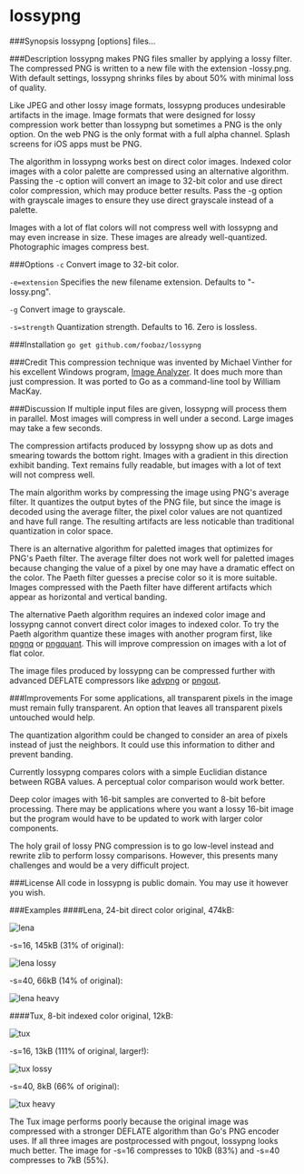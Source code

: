 lossypng
========

###Synopsis
lossypng [options] files...

###Description
lossypng makes PNG files smaller by applying a lossy filter. The compressed PNG
is written to a new file with the extension -lossy.png. With default settings,
lossypng shrinks files by about 50% with minimal loss of quality.

Like JPEG and other lossy image formats, lossypng produces undesirable artifacts
in the image. Image formats that were designed for lossy compression work
better than lossypng but sometimes a PNG is the only option. On the web PNG is
the only format with a full alpha channel. Splash screens for iOS apps must be
PNG.

The algorithm in lossypng works best on direct color images. Indexed color
images with a color palette are compressed using an alternative algorithm.
Passing the -c option will convert an image to 32-bit color and use direct
color compression, which may produce better results. Pass the -g option with
grayscale images to ensure they use direct grayscale instead of a palette.

Images with a lot of flat colors will not compress well with lossypng and may
even increase in size. These images are already well-quantized. Photographic
images compress best.

###Options
`-c`
Convert image to 32-bit color.

`-e=extension`
Specifies the new filename extension. Defaults to "-lossy.png".

`-g`
Convert image to grayscale.

`-s=strength`
Quantization strength. Defaults to 16. Zero is lossless.

###Installation
`go get github.com/foobaz/lossypng`

###Credit
This compression technique was invented by Michael Vinther for his excellent
Windows program, [Image Analyzer](http://meesoft.logicnet.dk/Analyzer/). It
does much more than just compression. It was ported to Go as a command-line
tool by William MacKay.

###Discussion
If multiple input files are given, lossypng will process them in parallel. Most
images will compress in well under a second. Large images may take a few
seconds.

The compression artifacts produced by lossypng show up as dots and smearing
towards the bottom right. Images with a gradient in this direction exhibit
banding. Text remains fully readable, but images with a lot of text will not
compress well.

The main algorithm works by compressing the image using PNG's average filter. It
quantizes the output bytes of the PNG file, but since the image is decoded
using the average filter, the pixel color values are not quantized and have full
range. The resulting artifacts are less noticable than traditional quantization
in color space.

There is an alternative algorithm for paletted images that optimizes for PNG's
Paeth filter. The average filter does not work well for paletted images because
changing the value of a pixel by one may have a dramatic effect on the color.
The Paeth filter guesses a precise color so it is more suitable. Images
compressed with the Paeth filter have different artifacts which appear as
horizontal and vertical banding.

The alternative Paeth algorithm requires an indexed color image and lossypng
cannot convert direct color images to indexed color. To try the Paeth algorithm
quantize these images with another program first, like
[pngnq](http://pngnq.sourceforge.net/) or [pngquant](http://pngquant.org/).
This will improve compression on images with a lot of flat color.

The image files produced by lossypng can be compressed further with advanced
DEFLATE compressors like
[advpng](http://advancemame.sourceforge.net/comp-readme.html) or
[pngout](http://advsys.net/ken/utils.htm).

###Improvements
For some applications, all transparent pixels in the image must remain fully
transparent. An option that leaves all transparent pixels untouched would help.

The quantization algorithm could be changed to consider an area of pixels
instead of just the neighbors. It could use this information to dither and
prevent banding.

Currently lossypng compares colors with a simple Euclidian distance between
RGBA values. A perceptual color comparison would work better.

Deep color images with 16-bit samples are converted to 8-bit before processing.
There may be applications where you want a lossy 16-bit image but the
program would have to be updated to work with larger color components.

The holy grail of lossy PNG compression is to go low-level instead and rewrite
zlib to perform lossy comparisons. However, this presents many challenges and
would be a very difficult project.

###License
All code in lossypng is public domain. You may use it however you wish.

###Examples
####Lena, 24-bit direct color
original, 474kB:

![lena](http://frammish.org/lossypng/lena.png)

-s=16, 145kB (31% of original):

![lena lossy](http://frammish.org/lossypng/lena-lossy.png)

-s=40, 66kB (14% of original):

![lena heavy](http://frammish.org/lossypng/lena-heavy.png)

####Tux, 8-bit indexed color
original, 12kB:

![tux](http://frammish.org/lossypng/Tux.png)

-s=16, 13kB (111% of original, larger!):

![tux lossy](http://frammish.org/lossypng/Tux-lossy.png)

-s=40, 8kB (66% of original):

![tux heavy](http://frammish.org/lossypng/Tux-heavy.png)

The Tux image performs poorly because the original image was compressed with
a stronger DEFLATE algorithm than Go's PNG encoder uses. If all three images
are postprocessed with pngout, lossypng looks much better. The image for -s=16
compresses to 10kB (83%) and -s=40 compresses to 7kB (55%).
